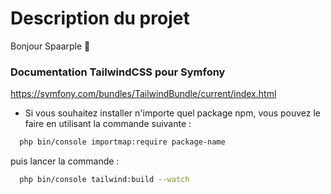 # Description du projet
Bonjour Spaarple :wave:

### Documentation TailwindCSS pour Symfony
https://symfony.com/bundles/TailwindBundle/current/index.html

- Si vous souhaitez installer n'importe quel package npm, vous pouvez le faire en utilisant la commande suivante :
```bash
  php bin/console importmap:require package-name
```
puis lancer la commande :
```bash
  php bin/console tailwind:build --watch
```